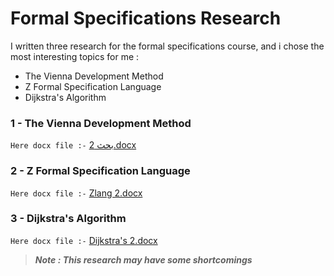 # Formal Specifications Research


  I written three research for the formal specifications course, and i chose 
  the most interesting topics for me :
  
  - The Vienna Development Method
  - Z Formal Specification Language
  - Dijkstra's Algorithm
  

### 1 - The Vienna Development Method

   `Here docx file :-`
   [بحث 2.docx](https://github.com/psau-edu-sa/se3131-article-BAYANGH/files/9998125/2.docx)



### 2 - Z Formal Specification Language
   
   `Here docx file :-`
   [Zlang 2.docx](https://github.com/psau-edu-sa/se3131-article-BAYANGH/files/9998128/Zlang.2.docx)


  
### 3 - Dijkstra's Algorithm
   
   `Here docx file :-`
   [Dijkstra's 2.docx](https://github.com/psau-edu-sa/se3131-article-BAYANGH/files/9998129/Dijkstra.s.2.docx)




>***Note : This research may have some shortcomings***
